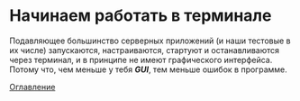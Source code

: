 # Начинаем работать в терминале
Подавляющее большинство серверных приложений (и наши тестовые в их числе) запускаются, настраиваются, стартуют и останавливаются через терминал, и в принципе не имеют графического интерфейса. Потому что, чем меньше у тебя ***GUI***, тем меньше ошибок в программе.




[Оглавление](./000%20toc.md)